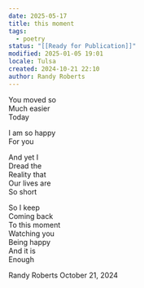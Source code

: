```yaml
---
date: 2025-05-17
title: this moment
tags:
  - poetry
status: "[[Ready for Publication]]"
modified: 2025-01-05 19:01
locale: Tulsa
created: 2024-10-21 22:10
author: Randy Roberts
---
```

You moved so  
Much easier  
Today  
  
I am so happy   
For you  
  
And yet I   
Dread the   
Reality that   
Our lives are  
So short   
  
So I keep  
Coming back  
To this moment   
Watching you  
Being happy  
And it is   
Enough   
  
Randy Roberts October 21, 2024  
  